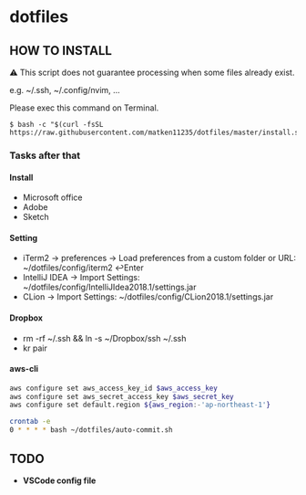 # dotfiles

## HOW TO INSTALL
:warning: This script does not guarantee processing when some files already exist.

e.g. ~/.ssh, ~/.config/nvim, ...


Please exec this command on Terminal.
```:Terminal.app
$ bash -c "$(curl -fsSL https://raw.githubusercontent.com/matken11235/dotfiles/master/install.sh)"
```
### Tasks after that
#### Install
* Microsoft office
* Adobe
* Sketch
#### Setting
* iTerm2 -> preferences -> Load preferences from a custom folder or URL: ~/dotfiles/config/iterm2 ↩︎Enter
* IntelliJ IDEA -> Import Settings: ~/dotfiles/config/IntelliJIdea2018.1/settings.jar
* CLion -> Import Settings: ~/dotfiles/config/CLion2018.1/settings.jar

#### Dropbox
* rm -rf ~/.ssh && ln -s ~/Dropbox/ssh ~/.ssh
* kr pair

#### aws-cli
```bash
aws configure set aws_access_key_id $aws_access_key
aws configure set aws_secret_access_key $aws_secret_key
aws configure set default.region ${aws_region:-'ap-northeast-1'}
```

```bash
crontab -e
0 * * * * bash ~/dotfiles/auto-commit.sh
```

## TODO
* **VSCode config file**

